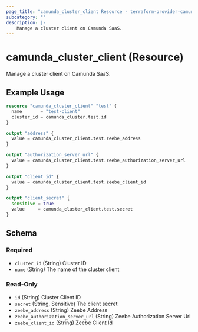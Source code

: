 ```yaml
---
page_title: "camunda_cluster_client Resource - terraform-provider-camunda"
subcategory: ""
description: |-
    Manage a cluster client on Camunda SaaS.
---
```


# camunda_cluster_client (Resource)

Manage a cluster client on Camunda SaaS.

## Example Usage

```terraform
resource "camunda_cluster_client" "test" {
  name       = "test-client"
  cluster_id = camunda_cluster.test.id
}

output "address" {
  value = camunda_cluster_client.test.zeebe_address
}

output "authorization_server_url" {
  value = camunda_cluster_client.test.zeebe_authorization_server_url
}

output "client_id" {
  value = camunda_cluster_client.test.zeebe_client_id
}

output "client_secret" {
  sensitive = true
  value     = camunda_cluster_client.test.secret
}
```

<!-- schema generated by tfplugindocs -->
## Schema

### Required

- `cluster_id` (String) Cluster ID
- `name` (String) The name of the cluster client

### Read-Only

- `id` (String) Cluster Client ID
- `secret` (String, Sensitive) The client secret
- `zeebe_address` (String) Zeebe Address
- `zeebe_authorization_server_url` (String) Zeebe Authorization Server Url
- `zeebe_client_id` (String) Zeebe Client Id
